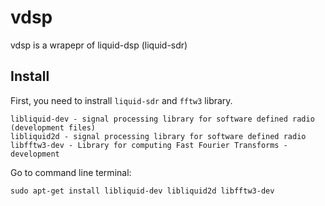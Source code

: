 # vdsp
vdsp is a wrapepr of liquid-dsp (liquid-sdr)


## Install
First, you need to instrall `liquid-sdr` and `fftw3` library.
```
libliquid-dev - signal processing library for software defined radio (development files)
libliquid2d - signal processing library for software defined radio
libfftw3-dev - Library for computing Fast Fourier Transforms - development
```
Go to command line terminal:
```
sudo apt-get install libliquid-dev libliquid2d libfftw3-dev
```
